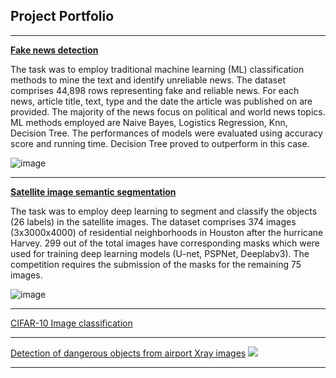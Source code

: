 ## Project Portfolio

---

**[Fake news detection](https://github.com/nguyen-nhat-mai/fake-news-detection)**

The task was to employ traditional machine learning (ML) classification methods to mine the text and identify unreliable news. The dataset comprises 44,898 rows representing fake and reliable news. For each news, article title, text, type and the date the article was published on are provided. The majority of the news focus on political and world news topics. ML methods employed are Naive Bayes, Logistics Regression, Knn, Decision Tree. The performances of models were evaluated using accuracy score and running time. Decision Tree proved to outperform in this case.

![image](https://user-images.githubusercontent.com/85484281/213877316-300a49da-d577-451c-9e0c-5634a601071e.png)

---
**[Satellite image semantic segmentation](https://github.com/nguyen-nhat-mai/satellite-image-semantic-segmentation)**

The task was to employ deep learning to segment and classify the objects (26 labels) in the satellite images. The dataset comprises 374 images (3x3000x4000) of residential neighborhoods in Houston after the hurricane Harvey. 299 out of the total images have corresponding masks which were used for training deep learning models (U-net, PSPNet, Deeplabv3). The competition requires the submission of the masks for the remaining 75 images.

![image](https://user-images.githubusercontent.com/85484281/213876409-8e158324-9f81-4715-927e-f6d4ef8e3f46.png)

---
[CIFAR-10 Image classification](https://github.com/nguyen-nhat-mai/CIFAR-10-image_classification)


---
[Detection of dangerous objects from airport Xray images](http://example.com/)
<img src="images/dummy_thumbnail.jpg?raw=true"/>

---

